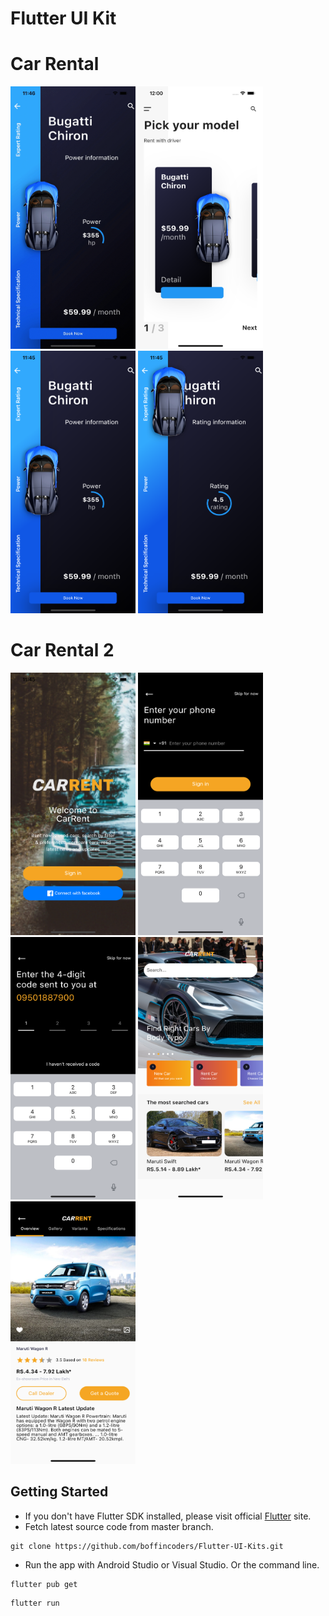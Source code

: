 # Flutter UI Kit

# Car Rental 

<img src="https://github.com/boffincoders/Flutter-UI-Kits/blob/master/assets/screenshots/animation.gif?raw=true" width="200" height="420" />  <img src="https://github.com/boffincoders/Flutter-UI-Kits/blob/master/assets/screenshots/cars.png?raw=true" width="200" height="420" /> <img src="https://github.com/boffincoders/Flutter-UI-Kits/blob/master/assets/screenshots/details.png?raw=true" width="200" height="420" /> <img src="https://github.com/boffincoders/Flutter-UI-Kits/blob/master/assets/screenshots/details_animation.png?raw=true" width="200" height="420" />

# Car Rental 2

<img src="https://github.com/boffincoders/Flutter-UI-Kits/blob/master/assets/screenshots/welcome.png?raw=true" width="200" height="420" /> <img src="https://github.com/boffincoders/Flutter-UI-Kits/blob/master/assets/screenshots/signin.png?raw=true" width="200" height="420" /> <img src="https://github.com/boffincoders/Flutter-UI-Kits/blob/master/assets/screenshots/otp.png?raw=true" width="200" height="420" /> <img src="https://github.com/boffincoders/Flutter-UI-Kits/blob/master/assets/screenshots/home.png?raw=true" width="200" height="420" /> <img src="https://github.com/boffincoders/Flutter-UI-Kits/blob/master/assets/screenshots/details2.png?raw=true" width="200" height="420" />

## Getting Started
  - If you don't have Flutter SDK installed, please visit official [Flutter](https://flutter.dev/) site.
  - Fetch latest source code from master branch.
 
 ```
 git clone https://github.com/boffincoders/Flutter-UI-Kits.git
 ```  
 - Run the app with Android Studio or Visual Studio. Or the command line.
 
 ```
 flutter pub get
 ```
 ```
 flutter run
 ```
